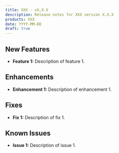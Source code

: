 ```yaml
---
title: XXX - vX.X.X
description: Release notes for XXX version X.X.X
products: XXX
date: YYYY-MM-DD
draft: true
---
```


## **New Features**
- **Feature 1:** Description of feature 1.

## **Enhancements**
- **Enhancement 1:** Description of enhancement 1.

## **Fixes**
- **Fix 1:** Description of fix 1.

## **Known Issues**
- **Issue 1:** Description of issue 1.
